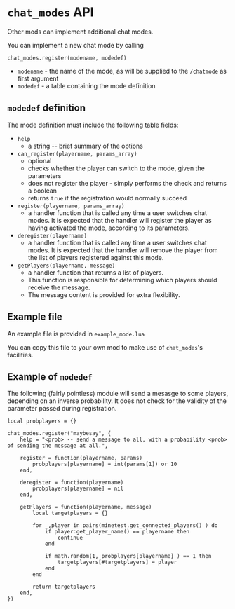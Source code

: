# `chat_modes` API

Other mods can implement additional chat modes.

You can implement a new chat mode by calling

	chat_modes.register(modename, modedef)

* `modename` - the name of the mode, as will be supplied to the `/chatmode` as first argument
* `modedef` - a table containing the mode definition

## `modedef` definition

The mode definition must include the following table fields:

* `help`
	* a string -- brief summary of the options
* `can_register(playername, params_array)`
	* optional
	* checks whether the player can switch to the mode, given the parameters
	* does not register the player - simply performs the check and returns a boolean
	* returns `true` if the registration would normally succeed
* `register(playername, params_array)`
	* a handler function that is called any time a user switches chat modes. It is expected that the handler will register the player as having activated the mode, according to its parameters.
* `deregister(playername)`
	* a handler function that is called any time a user switches chat modes. It is expected that the handler will remove the player from the list of players registered against this mode.
* `getPlayers(playername, message)`
	* a handler function that returns a list of players.
	* This function is responsible for determining which players should receive the message.
	* The message content is provided for extra flexibility.

## Example file

An example file is provided in `example_mode.lua`

You can copy this file to your own mod to make use of `chat_modes`'s facilities.

## Example of `modedef`

The following (fairly pointless) module will send a mesasge to some players, depending on an inverse probability. It does not check for the validity of the parameter passed during registration.

	local probplayers = {}

	chat_modes.register("maybesay", {
		help = "<prob> -- send a message to all, with a probability <prob> of sending the message at all.",

		register = function(playername, params)
			probplayers[playername] = int(params[1]) or 10
		end,

		deregister = function(playername)
			probplayers[playername] = nil
		end,

		getPlayers = function(playername, message)
			local targetplayers = {}

			for _,player in pairs(minetest.get_connected_players() ) do
				if player:get_player_name() == playername then
					continue
				end

				if math.random(1, probplayers[playername] ) == 1 then
					targetplayers[#targetplayers] = player
				end
			end

			return targetplayers
		end,
	})



